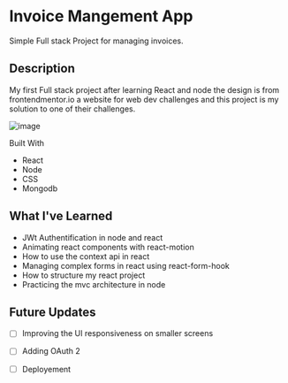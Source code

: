 # Invoice Mangement App

Simple Full stack Project for managing invoices. 

## Description

My first Full stack project after learning React and node the design is from frontendmentor.io a website for web dev challenges and this project is my solution to one of their challenges.

![image](https://user-images.githubusercontent.com/93491949/157551028-1c6ef39f-21dc-492a-9d54-b301faa1c789.png)

Built With
* React
* Node
* CSS
* Mongodb

##  What I've Learned 
* JWt Authentification in node and react 
* Animating react components with react-motion 
* How to use the context api in react
* Managing complex forms in react using react-form-hook 
* How to structure my react project 
* Practicing the mvc architecture in node 

## Future Updates
- [ ] Improving the UI responsiveness on smaller screens
- [ ] Adding OAuth 2 
- [ ] Deployement 

